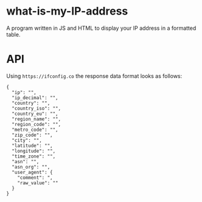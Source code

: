 # what-is-my-IP-address

A program written in JS and HTML to display your IP address in a formatted table.

# API

Using `https://ifconfig.co` the response data format looks as follows:

```
{
  "ip": "",
  "ip_decimal": "",
  "country": "",
  "country_iso": "",
  "country_eu": "",
  "region_name": "",
  "region_code": "",
  "metro_code": "",
  "zip_code": "",
  "city": "",
  "latitude": "",
  "longitude": "",
  "time_zone": "",
  "asn": "",
  "asn_org": "",
  "user_agent": {
    "comment": ",
    "raw_value": ""
  }
}
```
